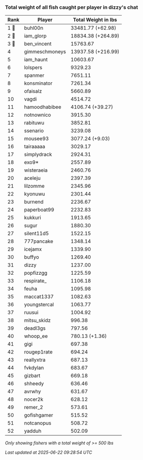 ### Total weight of all fish caught per player in dizzy's chat
| Rank | Player | Total Weight in lbs |
|------|--------|---------|
| 1 🥇  | buhl00n | 33481.77 (+62.98) |
| 2 🥈  | iam_glorp | 18834.38 (+264.89) |
| 3 🥉  | ben_vincent | 15763.67 |
| 4  | gimmeschmoneys | 13937.58 (+216.99) |
| 5  | iam_haunt | 10603.67 |
| 6  | lolspers | 9329.23 |
| 7  | spanmer | 7651.11 |
| 8  | konsminator | 7261.34 |
| 9  | ofaisalz | 5660.89 |
| 10  | vagdi | 4514.72 |
| 11  | hamoodhabibee | 4106.74 (+39.27) |
| 12  | notnownico | 3915.30 |
| 13  | rabituwu | 3852.81 |
| 14  | ssenario | 3239.08 |
| 15  | mousee93 | 3077.24 (+9.03) |
| 16  | tairaaaaa | 3029.17 |
| 17  | simplydrack | 2924.31 |
| 18  | exo9* | 2557.89 |
| 19  | wisteraeia | 2460.76 |
| 20  | aceleju | 2397.39 |
| 21  | lilzomme | 2345.96 |
| 22  | kyonuwu | 2301.44 |
| 23  | burnend | 2236.67 |
| 24  | paperboat99 | 2232.83 |
| 25  | kukkuri | 1913.65 |
| 26  | sugur | 1880.30 |
| 27  | silent11d5 | 1522.15 |
| 28  | 777pancake | 1348.14 |
| 29  | icejamx | 1339.90 |
| 30  | buffyo | 1269.40 |
| 31  | dizzy | 1237.00 |
| 32  | popfizzgg | 1225.59 |
| 33  | respirate_ | 1106.18 |
| 34  | feuha | 1095.98 |
| 35  | maccat1337 | 1082.63 |
| 36  | youngstercal | 1063.77 |
| 37  | ruusui | 1004.92 |
| 38  | mitsu_skidz | 996.38 |
| 39  | deadl3gs | 797.56 |
| 40  | whoop_ee | 780.13 (+1.36) |
| 41  | gigi | 697.38 |
| 42  | rougep1rate | 694.24 |
| 43  | reallyxtra | 687.13 |
| 44  | fvkdylan | 683.67 |
| 45  | gizbart | 669.18 |
| 46  | shheedy | 636.46 |
| 47  | avrwhy | 631.67 |
| 48  | nocer2k | 628.12 |
| 49  | remer_2 | 573.61 |
| 50  | gofishgamer | 515.52 |
| 51  | notcanopus | 508.72 |
| 52  | yadduh | 502.09 |

_Only showing fishers with a total weight of >= 500 lbs_

_Last updated at 2025-06-22 09:28:54 UTC_